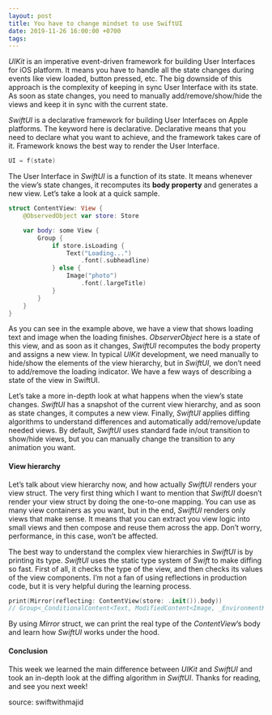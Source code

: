 ```yaml
---
layout: post
title: You have to change mindset to use SwiftUI
date: 2019-11-26 16:00:00 +0700
tags:
---
```


*UIKit* is an imperative event-driven framework for building User Interfaces for iOS platform. It means you have to handle all the state changes during events like view loaded, button pressed, etc. The big downside of this approach is the complexity of keeping in sync User Interface with its state. As soon as state changes, you need to manually add/remove/show/hide the views and keep it in sync with the current state.

<!-- more -->

*SwiftUI* is a declarative framework for building User Interfaces on Apple platforms. The keyword here is declarative. Declarative means that you need to declare what you want to achieve, and the framework takes care of it. Framework knows the best way to render the User Interface.

```swift
UI = f(state)
```

The User Interface in *SwiftUI* is a function of its state. It means whenever the view’s state changes, it recomputes its **body property** and generates a new view. Let’s take a look at a quick sample.

```swift
struct ContentView: View {
    @ObservedObject var store: Store

    var body: some View {
        Group {
            if store.isLoading {
                Text("Loading...")
                    .font(.subheadline)
            } else {
                Image("photo")
                    .font(.largeTitle)
            }
        }
    }
}
```

As you can see in the example above, we have a view that shows loading text and image when the loading finishes. *ObserverObject* here is a state of this view, and as soon as it changes, *SwiftUI* recomputes the body property and assigns a new view. In typical *UIKit* development, we need manually to hide/show the elements of the view hierarchy, but in *SwiftUI*, we don’t need to add/remove the loading indicator. We have a few ways of describing a state of the view in SwiftUI.

Let’s take a more in-depth look at what happens when the view’s state changes. *SwiftUI* has a snapshot of the current view hierarchy, and as soon as state changes, it computes a new view. Finally, *SwiftUI* applies diffing algorithms to understand differences and automatically add/remove/update needed views. By default, *SwiftUI* uses standard fade in/out transition to show/hide views, but you can manually change the transition to any animation you want.

#### View hierarchy

Let’s talk about view hierarchy now, and how actually *SwiftUI* renders your view struct. The very first thing which I want to mention that *SwiftUI* doesn’t render your view struct by doing the one-to-one mapping. You can use as many view containers as you want, but in the end, *SwiftUI* renders only views that make sense. It means that you can extract you view logic into small views and then compose and reuse them across the app. Don’t worry, performance, in this case, won’t be affected.

The best way to understand the complex view hierarchies in *SwiftUI* is by printing its type. *SwiftUI* uses the static type system of *Swift* to make diffing so fast. First of all, it checks the type of the view, and then checks its values of the view components. I’m not a fan of using reflections in production code, but it is very helpful during the learning process.

```swift
print(Mirror(reflecting: ContentView(store: .init()).body))
// Group<_ConditionalContent<Text, ModifiedContent<Image, _EnvironmentKeyWritingModifier<Optional<Font>>>>>
```

By using *Mirror* struct, we can print the real type of the *ContentView*’s body and learn how *SwiftUI* works under the hood.

#### Conclusion

This week we learned the main difference between *UIKit* and *SwiftUI* and took an in-depth look at the diffing algorithm in *SwiftUI*. Thanks for reading, and see you next week!

source: swiftwithmajid
